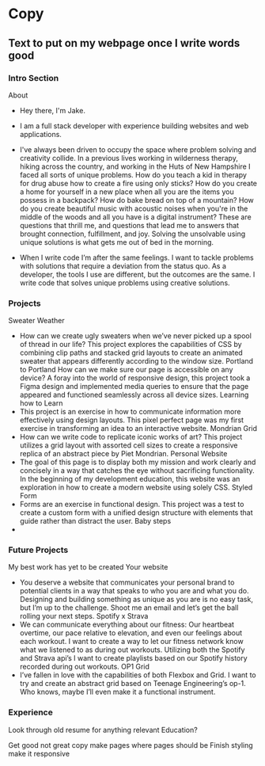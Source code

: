 # Copy
## Text to put on my webpage once I write words good

### Intro Section
About
* Hey there, I'm Jake.

* I am a full stack developer with experience building websites and web applications.

* I've always been driven to occupy the space where problem solving and creativity collide. In a previous lives working in wilderness therapy, hiking across the country, and working in the Huts of New Hampshire I faced all sorts of unique problems. How do you teach a kid in therapy for drug abuse how to create a fire using only sticks? How do you create a home for yourself in a new place when all you are the items you possess in a backpack? How do bake bread on top of a mountain? How do you create beautiful music with acoustic noises when you're in the middle of the woods and all you have is a digital instrument? These are questions that thrill me, and questions that lead me to answers that brought connection, fulfillment, and joy.  Solving the unsolvable using unique solutions is what gets me out of bed in the morning.

* When I write code I’m after the same feelings. I want to tackle problems with solutions that require a deviation from the status quo. As a developer, the tools I use are different, but the outcomes are the same. I write code that solves unique problems using creative solutions.

### Projects
Sweater Weather
*  How can we create ugly sweaters when we’ve never picked up a spool of thread in our life? This project explores the capabilities of CSS by combining clip paths and stacked grid layouts to create an animated sweater that appears differently according to the window size.
Portland to Portland
How can we make sure our page is accessible on any device? A foray into the world of responsive design, this project took a Figma design and implemented media queries to ensure that the page appeared and functioned seamlessly across all device sizes.
Learning how to Learn
*  This project is an exercise in how to communicate information more effectively using design layouts. This pixel perfect page was my first exercise in transforming an idea to an interactive website.
Mondrian Grid
*  How can we write code to replicate iconic works of art? This project utilizes a grid layout with assorted cell sizes to create a responsive replica of an abstract piece by Piet Mondrian.
Personal Website
* The goal of this page is to display both my mission and work clearly and concisely in a way that catches the eye without sacrificing functionality. In the beginning of my development education, this website was an exploration in how to create a modern website using solely CSS.
Styled Form
* Forms are an exercise in functional design. This project was a test to create a custom form with a unified design structure with elements that guide rather than distract the user.
Baby steps
*
### Future Projects
My best work has yet to be created
Your website
*  You deserve a website that communicates your personal brand to potential clients in a way that speaks to who you are and what you do. Designing and building something as unique as you are is no easy task, but I’m up to the challenge. Shoot me an email and let’s get the ball rolling your next steps.
Spotify x Strava
*  We can communicate everything about our fitness: Our heartbeat overtime, our pace relative to elevation, and even our feelings about each workout. I want to create a way to let our fitness network know what we listened to as during out workouts. Utilizing both the Spotify and Strava api’s I want to create playlists based on our Spotify history recorded during out workouts.
OP1 Grid
* I’ve fallen in love with the capabilities of both Flexbox and Grid. I want to try and create an abstract grid based on Teenage Engineering’s op-1. Who knows, maybe I’ll even make it a functional instrument.


### Experience
Look through old resume for anything relevant
Education?

Get good not great copy
make pages where pages should be
Finish styling
make it responsive

